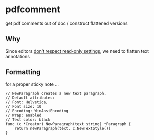 # pdfcomment
get pdf comments out of doc / construct flattened versions

## Why 
Since editors [don't respect read-only settings](https://stackoverflow.com/questions/49941644/ios-pdfkit-make-text-widget-pdfannotation-readonly), we need to flatten text annotations

## Formatting

for a proper sticky note ...
```
// NewParagraph creates a new text paragraph.
// Default attributes:
// Font: Helvetica,
// Font size: 10
// Encoding: WinAnsiEncoding
// Wrap: enabled
// Text color: black
func (c *Creator) NewParagraph(text string) *Paragraph {
	return newParagraph(text, c.NewTextStyle())
}
```